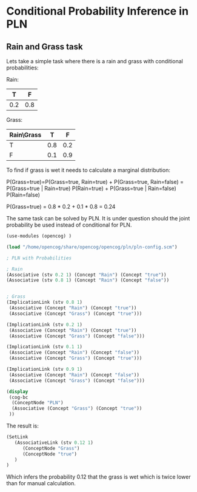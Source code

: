# Conditional Probability Inference in PLN

## Rain and Grass task

Lets take a simple task where there is a rain and grass with conditional probabilities:

Rain:

| T   | F   |
| --- | --- |
| 0.2 | 0.8 |

Grass:

| Rain\Grass | T   | F   |
| ---------- | --- | --- |
| T          | 0.8 | 0.2 |
| F          | 0.1 | 0.9 |

To find if grass is wet it needs to calculate a marginal distribution:

P(Grass=true)=P(Grass=true, Rain=true) + P(Grass=true, Rain=false)
  = P(Grass=true | Rain=true) P(Rain=true) + P(Grass=true | Rain=false) P(Rain=false)

P(Grass=true) = 0.8 * 0.2 + 0.1 * 0.8 = 0.24

The same task can be solved by PLN.
It is under question should the joint probability be used instead of conditional for PLN.

```scheme
(use-modules (opencog) )

(load "/home/opencog/share/opencog/opencog/pln/pln-config.scm")

; PLN with Probabilities

; Rain
(Associative (stv 0.2 1) (Concept "Rain") (Concept "true"))
(Associative (stv 0.8 1) (Concept "Rain") (Concept "false"))


; Grass
(ImplicationLink (stv 0.8 1)
 (Associative (Concept "Rain") (Concept "true"))
 (Associative (Concept "Grass") (Concept "true")))

(ImplicationLink (stv 0.2 1)
 (Associative (Concept "Rain") (Concept "true"))
 (Associative (Concept "Grass") (Concept "false")))

(ImplicationLink (stv 0.1 1)
 (Associative (Concept "Rain") (Concept "false"))
 (Associative (Concept "Grass") (Concept "true")))

(ImplicationLink (stv 0.9 1)
 (Associative (Concept "Rain") (Concept "false"))
 (Associative (Concept "Grass") (Concept "false")))

(display
 (cog-bc
  (ConceptNode "PLN")
  (Associative (Concept "Grass") (Concept "true"))
 ))
```

The result is:
```scheme
(SetLink
   (AssociativeLink (stv 0.12 1)
      (ConceptNode "Grass")
      (ConceptNode "true")
   )
)
```
Which infers the probability 0.12 that the grass is wet which is twice lower than for manual calculation.